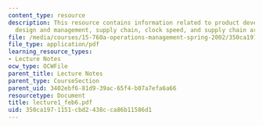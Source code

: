 ```yaml
---
content_type: resource
description: This resource contains information related to product development, prcess
  design and management, supply chain, clock speed, and supply chain architecture.
file: /media/courses/15-760a-operations-management-spring-2002/350ca1971151cbd2438cca86b11586d1_lecture1_feb6.pdf
file_type: application/pdf
learning_resource_types:
- Lecture Notes
ocw_type: OCWFile
parent_title: Lecture Notes
parent_type: CourseSection
parent_uid: 3402ebf6-81d9-39ac-65f4-b07a7efa6a66
resourcetype: Document
title: lecture1_feb6.pdf
uid: 350ca197-1151-cbd2-438c-ca86b11586d1
---
```

